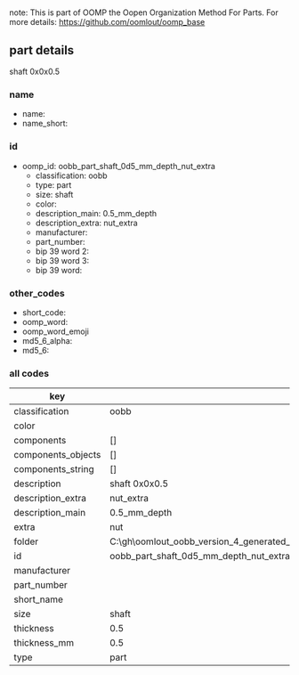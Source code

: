 #   

note: This is part of OOMP the Oopen Organization Method For Parts. For more details: https://github.com/oomlout/oomp_base

##  part details



shaft 0x0x0.5

### name
* name: 
* name_short: 
### id
* oomp_id: oobb_part_shaft_0d5_mm_depth_nut_extra
  * classification: oobb
  * type: part
  * size: shaft
  * color: 
  * description_main: 0.5_mm_depth
  * description_extra: nut_extra
  * manufacturer: 
  * part_number: 
  * bip 39 word 2: 
  * bip 39 word 3: 
  * bip 39 word: 

### other_codes
* short_code: 
* oomp_word: 
* oomp_word_emoji 
* md5_6_alpha: 
* md5_6: 









### all codes 
| key | value |  
| --- | --- |  
| classification | oobb |  
| color |  |  
| components | [] |  
| components_objects | [] |  
| components_string | [] |  
| description | shaft 0x0x0.5 |  
| description_extra | nut_extra |  
| description_main | 0.5_mm_depth |  
| extra | nut |  
| folder | C:\gh\oomlout_oobb_version_4_generated_parts\things\oobb_part_shaft_0d5_mm_depth_nut_extra |  
| id | oobb_part_shaft_0d5_mm_depth_nut_extra |  
| manufacturer |  |  
| part_number |  |  
| short_name |  |  
| size | shaft |  
| thickness | 0.5 |  
| thickness_mm | 0.5 |  
| type | part |  
